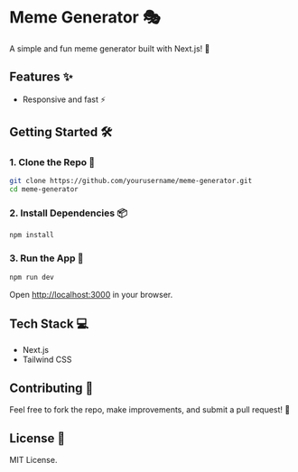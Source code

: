 # Meme Generator 🎭

A simple and fun meme generator built with Next.js! 🚀

## Features ✨
- Responsive and fast ⚡

## Getting Started 🛠

### 1. Clone the Repo 📂
```bash
git clone https://github.com/yourusername/meme-generator.git
cd meme-generator
```

### 2. Install Dependencies 📦
```bash
npm install
```

### 3. Run the App 🚀
```bash
npm run dev
```
Open [http://localhost:3000](http://localhost:3000) in your browser.

## Tech Stack 💻
- Next.js
- Tailwind CSS

## Contributing 🤝
Feel free to fork the repo, make improvements, and submit a pull request! 🚀

## License 📜
MIT License.
